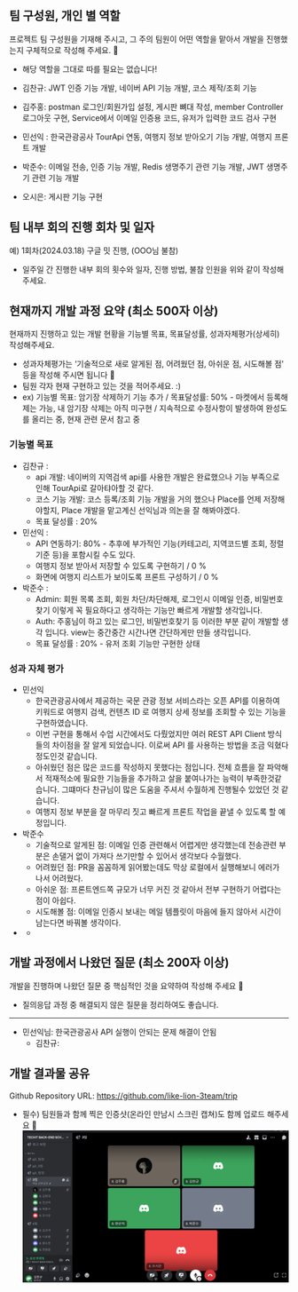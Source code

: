 ## 팀 구성원, 개인 별 역할

프로젝트 팀 구성원을 기재해 주시고, 그 주의 팀원이 어떤 역할을 맡아서 개발을 진행했는지 구체적으로 작성해 주세요. 🙂 

- 해당 역할을 그대로 따를 필요는 없습니다!

- 김찬규: JWT 인증 기능 개발, 네이버 API 기능 개발, 코스 제작/조회 기능 
- 김주홍: postman 로그인/회원가입 설정, 게시판 뼈대 작성, member Controller 로그아웃 구현, Service에서 이메일 인증용 코드, 유저가 입력한 코드 검사 구현
- 민선익 : 한국관광공사 TourApi 연동, 여행지 정보 받아오기 기능 개발, 여행지 프론트 개발
- 박준수: 이메일 전송, 인증 기능 개발, Redis 생명주기 관련 기능 개발, 
 JWT 생명주기 관련 기능 개발
- 오시은: 게시판 기능 구현


## 팀 내부 회의 진행 회차 및 일자


예) 1회차(2024.03.18) 구글 밋 진행, (OOO님 불참)

- 일주일 간 진행한 내부 회의 횟수와 일자, 진행 방법, 불참 인원을 위와 같이 작성해 주세요.

## 현재까지 개발 과정 요약 (최소 500자 이상)

현재까지 진행하고 있는 개발 현황을 기능별 목표, 목표달성률, 성과자체평가(상세히) 작성해주세요.

- 성과자체평가는 ‘기술적으로 새로 알게된 점, 어려웠던 점, 아쉬운 점, 시도해볼 점' 등을 작성해 주시면 됩니다 🙂
- 팀원 각자 현재 구현하고 있는 것을 적어주세요. :)
- ex) 기능별 목표: 암기장 삭제하기 기능 추가 / 목표달성률: 50% - 마켓에서 등록해제는 가능, 내 암기장 삭제는 아직 미구현 / 지속적으로 수정사항이 발생하여 완성도를 올리는 중, 현재 관련 문서 참고 중

### 기능별 목표
- 김찬규 :
    - api 개발: 네이버의 지역검색 api를 사용한 개발은 완료했으나 기능 부족으로 인해 TourApi로 갈아탸아할 것 같다.
    - 코스 기능 개발: 코스 등록/조회 기능 개발을 거의 했으나 Place를 언제 저장해야할지, Place 개발을 맡고계신 선익님과 의논을 잘 해봐야겠다.
    - 목표 달성률 : 20%
- 민선익 :
    - API 연동하기: 80% - 추후에 부가적인 기능(카테고리, 지역코드별 조회, 정렬 기준 등)을 포함시킬 수도 있다.
    - 여행지 정보 받아서 저장할 수 있도록 구현하기  / 0 %
    - 화면에 여행지 리스트가 보이도록 프론트 구성하기  / 0 %
- 박준수 : 
    - Admin:
        회원 목록 조회, 회원 차단/차단해제, 로그인시 이메일 인증, 비밀번호 찾기 이렇게 꼭 필요하다고 생각하는 기능만 빠르게 개발할 생각입니다.
    - Auth:
        주홍님이 하고 있는 로그인, 비밀번호찾기 등 이러한 부분 같이 개발할 생각 입니다. view는 중간중간 시간나면 간단하게만 만들 생각입니다.
    - 목표 달성률 : 20% - 유저 조회 기능만 구현한 상태 

### 성과 자체 평가
- 민선익
    - 한국관광공사에서 제공하는 국문 관광 정보 서비스라는 오픈 API를 이용하여 키워드로 여행지 검색, 컨텐츠 ID 로 여행지 상세 정보를 조회할 수 있는 기능을 구현하였습니다.
    - 이번 구현을 통해서 수업 시간에서도 다뤘었지만 여러 REST API Client 방식들의 차이점을 잘 알게 되었습니다. 이로써 API 를 사용하는 방법을 조금 익혔다정도인것 같습니다.
    - 아쉬웠던 점은 많은 코드를 작성하지 못했다는 점입니다. 전체 흐름을 잘 파악해서 적재적소에 필요한 기능들을 추가하고 살을 붙여나가는 능력이 부족한것같습니다. 그떄마다 찬규님이 많은 도움을 주셔서 수월하게 진행될수 있었던 것 같습니다.
    - 여행지 정보 부분을 잘 마무리 짓고 빠르게 프론트 작업을 끝낼 수 있도록 할 예정입니다.
- 박준수
    - 기술적으로 알게된 점: 이메일 인증 관련해서 어렵게만 생각했는데 전송관련 부분은 손댈거 없이 가져다 쓰기만할 수 있어서 생각보다 수월했다.
    - 어려웠던 점: PR을 꼼꼼하게 읽어봤는데도 막상 로컬에서 실행해보니 에러가 나서 어려웠다.
    - 아쉬운 점: 프론트엔드쪽 규모가 너무 커진 것 같아서 전부 구현하기 어렵다는 점이 아쉽다.
    - 시도해볼 점: 이메일 인증시 보내는 메일 템플릿이 마음에 들지 않아서 시간이 남는다면 바꿔볼 생각이다.
- 
    - 

## 개발 과정에서 나왔던 질문 (최소 200자 이상)
개발을 진행하며 나왔던 질문 중 핵심적인 것을 요약하여 작성해 주세요 🙂

- 질의응답 과정 중 해결되지 않은 질문을 정리하여도 좋습니다.

---
- 민선익님: 한국관광공사 API 실행이 안되는 문제 해결이 안됨
    - 김찬규: 

## 개발 결과물 공유


Github Repository URL: https://github.com/like-lion-3team/trip

- 필수) 팀원들과 함께 찍은 인증샷(온라인 만남시 스크린 캡쳐)도 함께 업로드 해주세요 🙂
![Week2.png](img/Week2.png)